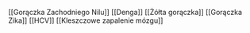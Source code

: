 [[Gorączka Zachodniego Nilu]]
[[Denga]]
[[Żółta gorączka]]
[[Gorączka Zika]]
[[HCV]]
[[Kleszczowe zapalenie mózgu]]